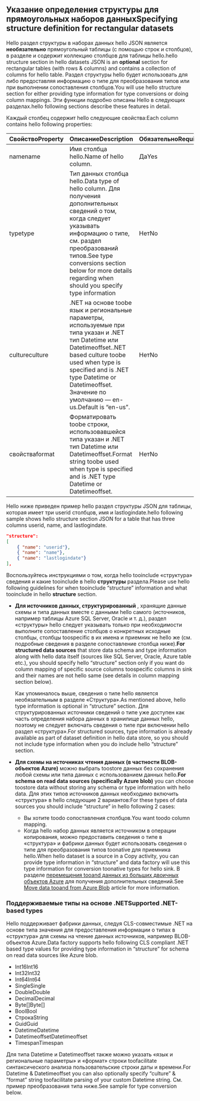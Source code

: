 ## <a name="specifying-structure-definition-for-rectangular-datasets"></a><span data-ttu-id="e9bfd-101">Указание определения структуры для прямоугольных наборов данных</span><span class="sxs-lookup"><span data-stu-id="e9bfd-101">Specifying structure definition for rectangular datasets</span></span>
<span data-ttu-id="e9bfd-102">Hello раздел структуры в наборах данных hello JSON является **необязательно** прямоугольный таблицы (с помощью строк и столбцов), в разделе и содержит коллекцию столбцов для таблицы hello.</span><span class="sxs-lookup"><span data-stu-id="e9bfd-102">hello structure section in hello datasets JSON is an **optional** section for rectangular tables (with rows & columns) and contains a collection of columns for hello table.</span></span> <span data-ttu-id="e9bfd-103">Раздел структуры hello будет использовать для либо предоставляя информацию о типе для преобразования типов или при выполнении сопоставления столбцов.</span><span class="sxs-lookup"><span data-stu-id="e9bfd-103">You will use hello structure section for either providing type information for type conversions or doing column mappings.</span></span> <span data-ttu-id="e9bfd-104">Эти функции подробно описаны Hello в следующих разделах.</span><span class="sxs-lookup"><span data-stu-id="e9bfd-104">hello following sections describe these features in detail.</span></span> 

<span data-ttu-id="e9bfd-105">Каждый столбец содержит hello следующие свойства:</span><span class="sxs-lookup"><span data-stu-id="e9bfd-105">Each column contains hello following properties:</span></span>

| <span data-ttu-id="e9bfd-106">Свойство</span><span class="sxs-lookup"><span data-stu-id="e9bfd-106">Property</span></span> | <span data-ttu-id="e9bfd-107">Описание</span><span class="sxs-lookup"><span data-stu-id="e9bfd-107">Description</span></span> | <span data-ttu-id="e9bfd-108">Обязательно</span><span class="sxs-lookup"><span data-stu-id="e9bfd-108">Required</span></span> |
| --- | --- | --- |
| <span data-ttu-id="e9bfd-109">name</span><span class="sxs-lookup"><span data-stu-id="e9bfd-109">name</span></span> |<span data-ttu-id="e9bfd-110">Имя столбца hello.</span><span class="sxs-lookup"><span data-stu-id="e9bfd-110">Name of hello column.</span></span> |<span data-ttu-id="e9bfd-111">Да</span><span class="sxs-lookup"><span data-stu-id="e9bfd-111">Yes</span></span> |
| <span data-ttu-id="e9bfd-112">type</span><span class="sxs-lookup"><span data-stu-id="e9bfd-112">type</span></span> |<span data-ttu-id="e9bfd-113">Тип данных столбца hello.</span><span class="sxs-lookup"><span data-stu-id="e9bfd-113">Data type of hello column.</span></span> <span data-ttu-id="e9bfd-114">Для получения дополнительных сведений о том, когда следует указывать информацию о типе, см. раздел преобразований типов.</span><span class="sxs-lookup"><span data-stu-id="e9bfd-114">See type conversions section below for more details regarding when should you specify type information</span></span> |<span data-ttu-id="e9bfd-115">Нет</span><span class="sxs-lookup"><span data-stu-id="e9bfd-115">No</span></span> |
| <span data-ttu-id="e9bfd-116">culture</span><span class="sxs-lookup"><span data-stu-id="e9bfd-116">culture</span></span> |<span data-ttu-id="e9bfd-117">.NET на основе toobe язык и региональные параметры, используемые при типа указан и .NET тип Datetime или Datetimeoffset.</span><span class="sxs-lookup"><span data-stu-id="e9bfd-117">.NET based culture toobe used when type is specified and is .NET type Datetime or Datetimeoffset.</span></span> <span data-ttu-id="e9bfd-118">Значение по умолчанию — en-us.</span><span class="sxs-lookup"><span data-stu-id="e9bfd-118">Default is “en-us”.</span></span> |<span data-ttu-id="e9bfd-119">Нет</span><span class="sxs-lookup"><span data-stu-id="e9bfd-119">No</span></span> |
| <span data-ttu-id="e9bfd-120">свойства</span><span class="sxs-lookup"><span data-stu-id="e9bfd-120">format</span></span> |<span data-ttu-id="e9bfd-121">Форматировать toobe строки, использовавшейся типа указан и .NET тип Datetime или Datetimeoffset.</span><span class="sxs-lookup"><span data-stu-id="e9bfd-121">Format string toobe used when type is specified and is .NET type Datetime or Datetimeoffset.</span></span> |<span data-ttu-id="e9bfd-122">Нет</span><span class="sxs-lookup"><span data-stu-id="e9bfd-122">No</span></span> |

<span data-ttu-id="e9bfd-123">Hello ниже приведен пример hello раздел структуры JSON для таблицы, которая имеет три userid столбцов, имя и lastlogindate.</span><span class="sxs-lookup"><span data-stu-id="e9bfd-123">hello following sample shows hello structure section JSON for a table that has three columns userid, name, and lastlogindate.</span></span>

```json
"structure": 
[
    { "name": "userid"},
    { "name": "name"},
    { "name": "lastlogindate"}
],
```

<span data-ttu-id="e9bfd-124">Воспользуйтесь инструкциями о том, когда hello tooinclude «структура» сведения и какие tooinclude в hello **структуры** раздела.</span><span class="sxs-lookup"><span data-stu-id="e9bfd-124">Please use hello following guidelines for when tooinclude “structure” information and what tooinclude in hello **structure** section.</span></span>

* <span data-ttu-id="e9bfd-125">**Для источников данных, структурированный** , хранящие данные схемы и типа данных вместе с данными hello самого (источников, например таблицы Azure SQL Server, Oracle и т. д.), раздел «структуры» hello следует указывать только при необходимости выполните сопоставление столбцов о конкретных исходные столбцы, столбцы toospecific в их имена и приемник не hello же (см. подробные сведения в разделе сопоставление столбца ниже).</span><span class="sxs-lookup"><span data-stu-id="e9bfd-125">**For structured data sources** that store data schema and type information along with hello data itself (sources like SQL Server, Oracle, Azure table etc.), you should specify hello “structure” section only if you want do column mapping of specific source columns toospecific columns in sink and their names are not hello same (see details in column mapping section below).</span></span> 
  
    <span data-ttu-id="e9bfd-126">Как упоминалось выше, сведения о типе hello является необязательным в разделе «Структура».</span><span class="sxs-lookup"><span data-stu-id="e9bfd-126">As mentioned above, hello type information is optional in “structure” section.</span></span> <span data-ttu-id="e9bfd-127">Для структурированных источники сведений о типе уже доступен как часть определения набора данных в хранилище данных hello, поэтому не следует включать сведения о типе при включении hello раздел «структура».</span><span class="sxs-lookup"><span data-stu-id="e9bfd-127">For structured sources, type information is already available as part of dataset definition in hello data store, so you should not include type information when you do include hello “structure” section.</span></span>
* <span data-ttu-id="e9bfd-128">**Для схемы на источниках чтения данных (в частности BLOB-объектов Azure)** можно выбрать toostore данных без сохранения любой схемы или типа данных с использованием данных hello.</span><span class="sxs-lookup"><span data-stu-id="e9bfd-128">**For schema on read data sources (specifically Azure blob)**  you can choose toostore data without storing any schema or type information with hello data.</span></span> <span data-ttu-id="e9bfd-129">Для этих типов источников данных необходимо включить «структура» в hello следующие 2 вариантов:</span><span class="sxs-lookup"><span data-stu-id="e9bfd-129">For these types of data sources you should include “structure” in hello following 2 cases:</span></span>
  * <span data-ttu-id="e9bfd-130">Вы хотите toodo сопоставления столбцов.</span><span class="sxs-lookup"><span data-stu-id="e9bfd-130">You want toodo column mapping.</span></span>
  * <span data-ttu-id="e9bfd-131">Когда hello набор данных является источником в операции копирования, можно предоставить сведения о типе в «структура» и фабрики данных будет использовать сведения о типе для преобразования типов toonative для приемника hello.</span><span class="sxs-lookup"><span data-stu-id="e9bfd-131">When hello dataset is a source in a Copy activity, you can provide type information in “structure” and data factory will use this type information for conversion toonative types for hello sink.</span></span> <span data-ttu-id="e9bfd-132">В разделе [перемещения tooand данных из больших двоичных объектов Azure](../articles/data-factory/data-factory-azure-blob-connector.md) для получения дополнительных сведений.</span><span class="sxs-lookup"><span data-stu-id="e9bfd-132">See [Move data tooand from Azure Blob](../articles/data-factory/data-factory-azure-blob-connector.md) article for more information.</span></span>

### <a name="supported-net-based-types"></a><span data-ttu-id="e9bfd-133">Поддерживаемые типы на основе .NET</span><span class="sxs-lookup"><span data-stu-id="e9bfd-133">Supported .NET-based types</span></span>
<span data-ttu-id="e9bfd-134">Hello поддерживает фабрики данных, следуя CLS-совместимые .NET на основе типа значения для предоставления информации о типах в «структура» для схемы на чтение данных источников, например BLOB-объектов Azure.</span><span class="sxs-lookup"><span data-stu-id="e9bfd-134">Data factory supports hello following CLS compliant .NET based type values for providing type information in “structure” for schema on read data sources like Azure blob.</span></span>

* <span data-ttu-id="e9bfd-135">Int16</span><span class="sxs-lookup"><span data-stu-id="e9bfd-135">Int16</span></span>
* <span data-ttu-id="e9bfd-136">Int32</span><span class="sxs-lookup"><span data-stu-id="e9bfd-136">Int32</span></span> 
* <span data-ttu-id="e9bfd-137">Int64</span><span class="sxs-lookup"><span data-stu-id="e9bfd-137">Int64</span></span>
* <span data-ttu-id="e9bfd-138">Single</span><span class="sxs-lookup"><span data-stu-id="e9bfd-138">Single</span></span>
* <span data-ttu-id="e9bfd-139">Double</span><span class="sxs-lookup"><span data-stu-id="e9bfd-139">Double</span></span>
* <span data-ttu-id="e9bfd-140">Decimal</span><span class="sxs-lookup"><span data-stu-id="e9bfd-140">Decimal</span></span>
* <span data-ttu-id="e9bfd-141">Byte[]</span><span class="sxs-lookup"><span data-stu-id="e9bfd-141">Byte[]</span></span>
* <span data-ttu-id="e9bfd-142">Bool</span><span class="sxs-lookup"><span data-stu-id="e9bfd-142">Bool</span></span>
* <span data-ttu-id="e9bfd-143">Строка</span><span class="sxs-lookup"><span data-stu-id="e9bfd-143">String</span></span> 
* <span data-ttu-id="e9bfd-144">Guid</span><span class="sxs-lookup"><span data-stu-id="e9bfd-144">Guid</span></span>
* <span data-ttu-id="e9bfd-145">Datetime</span><span class="sxs-lookup"><span data-stu-id="e9bfd-145">Datetime</span></span>
* <span data-ttu-id="e9bfd-146">Datetimeoffset</span><span class="sxs-lookup"><span data-stu-id="e9bfd-146">Datetimeoffset</span></span>
* <span data-ttu-id="e9bfd-147">Timespan</span><span class="sxs-lookup"><span data-stu-id="e9bfd-147">Timespan</span></span> 

<span data-ttu-id="e9bfd-148">Для типа Datetime и Datetimeoffset также можно указать «язык и региональные параметры» и «формат» строки toofacilitate синтаксического анализа пользовательские строки даты и времени.</span><span class="sxs-lookup"><span data-stu-id="e9bfd-148">For Datetime & Datetimeoffset you can also optionally specify “culture” & “format” string toofacilitate parsing of your custom Datetime string.</span></span> <span data-ttu-id="e9bfd-149">См. пример преобразования типа ниже.</span><span class="sxs-lookup"><span data-stu-id="e9bfd-149">See sample for type conversion below.</span></span>

